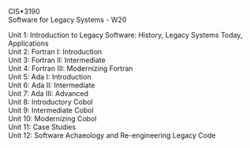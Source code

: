 CIS*3190 <br>
Software for Legacy Systems - W20

Unit 1: Introduction to Legacy Software: History, Legacy Systems Today, Applications <br>
Unit 2: Fortran I: Introduction <br>
Unit 3: Fortran II: Intermediate <br>
Unit 4: Fortran III: Modernizing Fortran <br>
Unit 5: Ada I: Introduction <br>
Unit 6: Ada II: Intermediate <br>
Unit 7: Ada III: Advanced <br>
Unit 8: Introductory Cobol <br>
Unit 9: Intermediate Cobol <br>
Unit 10: Modernizing Cobol <br>
Unit 11: Case Studies <br>
Unit 12: Software Achaeology and Re-engineering Legacy Code
